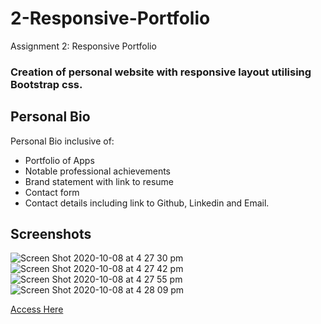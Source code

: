 # 2-Responsive-Portfolio
Assignment 2: Responsive Portfolio
### Creation of personal website with responsive layout utilising Bootstrap css.

## Personal Bio
Personal Bio inclusive of:
* Portfolio of Apps
* Notable professional achievements
* Brand statement with link to resume
* Contact form
* Contact details including link to Github, Linkedin and Email.

## Screenshots 
![Screen Shot 2020-10-08 at 4 27 30 pm](https://user-images.githubusercontent.com/65838273/95418762-eb6bac00-0983-11eb-98e8-8627b314c455.png)
![Screen Shot 2020-10-08 at 4 27 42 pm](https://user-images.githubusercontent.com/65838273/95418765-ed356f80-0983-11eb-9a73-a2ab3d564609.png)
![Screen Shot 2020-10-08 at 4 27 55 pm](https://user-images.githubusercontent.com/65838273/95418767-ee669c80-0983-11eb-8a0e-ab4740f600ae.png)
![Screen Shot 2020-10-08 at 4 28 09 pm](https://user-images.githubusercontent.com/65838273/95418770-ef97c980-0983-11eb-8b2a-6fca18af7361.png)

<a href="https://ninetta11.github.io/2-Responsive-Portfolio/">Access Here</a>
